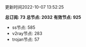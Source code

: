 更新时间2022-10-07 13:52:25

**总订阅: 73**
**总节点: 2032**
**有效节点: 925**
- ss节点: 585
- v2ray节点: 283
- trojan节点: 57

